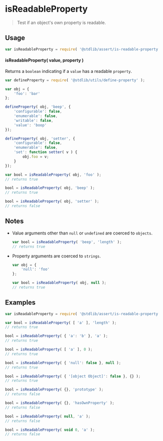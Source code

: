 <!--

@license Apache-2.0

Copyright (c) 2018 The Stdlib Authors.

Licensed under the Apache License, Version 2.0 (the "License");
you may not use this file except in compliance with the License.
You may obtain a copy of the License at

   http://www.apache.org/licenses/LICENSE-2.0

Unless required by applicable law or agreed to in writing, software
distributed under the License is distributed on an "AS IS" BASIS,
WITHOUT WARRANTIES OR CONDITIONS OF ANY KIND, either express or implied.
See the License for the specific language governing permissions and
limitations under the License.

-->

# isReadableProperty

> Test if an object's own property is readable.

<section class="usage">

## Usage

```javascript
var isReadableProperty = require( '@stdlib/assert/is-readable-property' );
```

#### isReadableProperty( value, property )

Returns a `boolean` indicating if a `value` has a readable `property`.

<!-- eslint-disable no-restricted-syntax -->

```javascript
var defineProperty = require( '@stdlib/utils/define-property' );

var obj = {
    'foo': 'bar'
};

defineProperty( obj, 'beep', {
    'configurable': false,
    'enumerable': false,
    'writable': false,
    'value': 'boop'
});

defineProperty( obj, 'setter', {
    'configurable': false,
    'enumerable': false,
    'set': function setter( v ) {
        obj.foo = v;
    }
});

var bool = isReadableProperty( obj, 'foo' );
// returns true

bool = isReadableProperty( obj, 'beep' );
// returns true

bool = isReadableProperty( obj, 'setter' );
// returns false
```

</section>

<!-- /.usage -->

<section class="notes">

## Notes

-   Value arguments other than `null` or `undefined` are coerced to `objects`.

    ```javascript
    var bool = isReadableProperty( 'beep', 'length' );
    // returns true
    ```

-   Property arguments are coerced to `strings`.

    ```javascript
    var obj = {
        'null': 'foo'
    };

    var bool = isReadableProperty( obj, null );
    // returns true
    ```

</section>

<!-- /.notes -->

<section class="examples">

## Examples

<!-- eslint-disable object-curly-newline -->

<!-- eslint no-undef: "error" -->

```javascript
var isReadableProperty = require( '@stdlib/assert/is-readable-property' );

var bool = isReadableProperty( [ 'a' ], 'length' );
// returns true

bool = isReadableProperty( { 'a': 'b' }, 'a' );
// returns true

bool = isReadableProperty( [ 'a' ], 0 );
// returns true

bool = isReadableProperty( { 'null': false }, null );
// returns true

bool = isReadableProperty( { '[object Object]': false }, {} );
// returns true

bool = isReadableProperty( {}, 'prototype' );
// returns false

bool = isReadableProperty( {}, 'hasOwnProperty' );
// returns false

bool = isReadableProperty( null, 'a' );
// returns false

bool = isReadableProperty( void 0, 'a' );
// returns false
```

</section>

<!-- /.examples -->

<section class="links">

</section>

<!-- /.links -->

